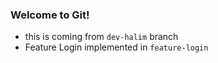 ### Welcome to Git!

- this is coming from `dev-halim` branch
- Feature Login implemented in `feature-login` 